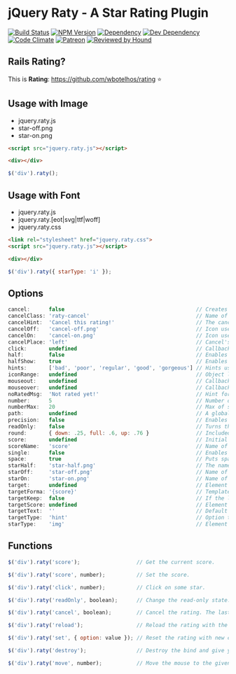 # jQuery Raty - A Star Rating Plugin

[![Build Status](https://travis-ci.org/wbotelhos/raty.svg)](https://travis-ci.org/wbotelhos/raty)
[![NPM Version](https://badge.fury.io/js/raty-js.svg)](https://badge.fury.io/js/raty-js)
[![Dependency](https://david-dm.org/wbotelhos/raty.svg)](https://david-dm.org/wbotelhos/raty)
[![Dev Dependency](https://david-dm.org/wbotelhos/raty/dev-status.svg)](https://david-dm.org/wbotelhos/raty#info=devDependencies)
[![Code Climate](https://codeclimate.com/github/wbotelhos/raty.png)](https://codeclimate.com/github/wbotelhos/raty)
[![Patreon](https://img.shields.io/badge/donate-%3C3-brightgreen.svg)](https://www.patreon.com/wbotelhos)
[![Reviewed by Hound](https://img.shields.io/badge/Reviewed_by-Hound-8E64B0.svg)](https://houndci.com)

## Rails Rating?

This is **Rating**: https://github.com/wbotelhos/rating :star:

## Usage with Image

- jquery.raty.js
- star-off.png
- star-on.png

```html
<script src="jquery.raty.js"></script>

<div></div>
```

```js
$('div').raty();
```

## Usage with Font

- jquery.raty.js
- jquery.raty.[eot|svg|ttf|woff]
- jquery.raty.css

```html
<link rel="stylesheet" href="jquery.raty.css">
<script src="jquery.raty.js"></script>

<div></div>
```

```js
$('div').raty({ starType: 'i' });
```

## Options

```js
cancel:      false                                          // Creates a cancel button to cancel the rating.
cancelClass: 'raty-cancel'                                  // Name of cancel's class.
cancelHint:  'Cancel this rating!'                          // The cancel's button hint.
cancelOff:   'cancel-off.png'                               // Icon used on active cancel.
cancelOn:    'cancel-on.png'                                // Icon used inactive cancel.
cancelPlace: 'left'                                         // Cancel's button position.
click:       undefined                                      // Callback executed on rating click.
half:        false                                          // Enables half star selection.
halfShow:    true                                           // Enables half star display.
hints:       ['bad', 'poor', 'regular', 'good', 'gorgeous'] // Hints used on each star.
iconRange:   undefined                                      // Object list with position and icon on and off to do a mixed icons.
mouseout:    undefined                                      // Callback executed on mouseout.
mouseover:   undefined                                      // Callback executed on mouseover.
noRatedMsg:  'Not rated yet!'                               // Hint for no rated elements when it's readOnly.
number:      5                                              // Number of stars that will be presented.
numberMax:   20                                             // Max of star the option number can creates.
path:        undefined                                      // A global locate where the icon will be looked.
precision:   false                                          // Enables the selection of a precision score.
readOnly:    false                                          // Turns the rating read-only.
round:       { down: .25, full: .6, up: .76 }               // Included values attributes to do the score round math.
score:       undefined                                      // Initial rating.
scoreName:   'score'                                        // Name of the hidden field that holds the score value.
single:      false                                          // Enables just a single star selection.
space:       true                                           // Puts space between the icons.
starHalf:    'star-half.png'                                // The name of the half star image.
starOff:     'star-off.png'                                 // Name of the star image off.
starOn:      'star-on.png'                                  // Name of the star image on.
target:      undefined                                      // Element selector where the score will be displayed.
targetForma: '{score}'                                      // Template to interpolate the score in.
targetKeep:  false                                          // If the last rating value will be keeped after mouseout.
targetScore: undefined                                      // Element selector where the score will be filled, instead of creating a new hidden field (scoreName option).
targetText:  ''                                             // Default text setted on target.
targetType:  'hint'                                         // Option to choose if target will receive hint o 'score' type.
starType:    'img'                                          // Element used to represent a star.
```

## Functions

```js
$('div').raty('score');                  // Get the current score.

$('div').raty('score', number);          // Set the score.

$('div').raty('click', number);          // Click on some star.

$('div').raty('readOnly', boolean);      // Change the read-only state.

$('div').raty('cancel', boolean);        // Cancel the rating. The last param force the click callback.

$('div').raty('reload');                 // Reload the rating with the current configuration.

$('div').raty('set', { option: value }); // Reset the rating with new configurations.

$('div').raty('destroy');                // Destroy the bind and give you the raw element.

$('div').raty('move', number);           // Move the mouse to the given score point position.
```

